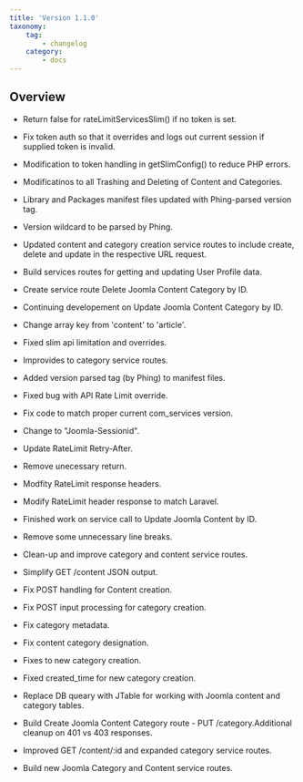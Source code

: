 ```yaml
---
title: 'Version 1.1.0'
taxonomy:
    tag:
        - changelog
    category:
        - docs
---
```


## Overview


* 	Return false for rateLimitServicesSlim() if no token is set.		

* 	Fix token auth so that it overrides and logs out current session if supplied token is invalid.		
 
* 	Modification to token handling in getSlimConfig() to reduce PHP errors.		
 
* 	Modificatinos to all Trashing and Deleting of Content and Categories.		
 
* 	Library and Packages manifest files updated with Phing-parsed version tag.				
  
* 	Version wildcard to be parsed by Phing.				
 
* 	Updated content and category creation service routes to include create, delete and update in the respective URL request.				
* 	Build services routes for getting and updating User Profile data.				
 
* 	Create service route Delete Joomla Content Category by ID.				
 
* 	Continuing developement on Update Joomla Content Category by ID.				
  
* 	Change array key from 'content' to 'article'.	
 
* 	Fixed slim api limitation and overrides.		
 
* 	Improvides to category service routes.		
 
* 	Added version parsed tag (by Phing) to manifest files.		
 
* 	Fixed bug with API Rate Limit override.		
  
* 	Fix code to match proper current com_services version.		
 
* 	Change to "Joomla-Sessionid".				
 
* 	Update RateLimit Retry-After.			
 
* 	Remove unecessary return.			
 
* 	Modfity RateLimit response headers.			
 
* 	Modify RateLimit header response to match Laravel.		
 
* 	Finished work on service call to Update Joomla Content by ID.		
 
* 	Remove some unnecessary line breaks.			
 
* 	Clean-up and improve category and content service routes.			
 
* 	Simplify GET /content JSON output.				
 
* 	Fix POST handling for Content creation.			
  
* 	Fix POST input processing for category creation.			
  
* 	Fix category metadata.			
 
* 	Fix content category designation.			
 
* 	Fixes to new category creation.	
 
* 	Fixed created_time for new category creation.			
 
* 	Replace DB queary with JTable for working with Joomla content and category tables.		
 
* 	Build Create Joomla Content Category route - PUT /category.Additional cleanup on 401 vs 403 responses.		
 
* 	Improved GET /content/:id and expanded category service routes.		
 
* 	Build new Joomla Category and Content service routes.			